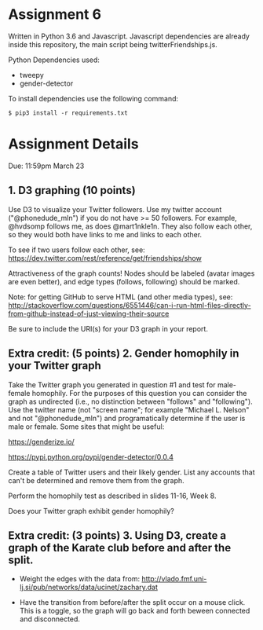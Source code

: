 # Assignment 6

Written in Python 3.6 and Javascript. Javascript dependencies are already inside this repository, the main script being twitterFriendships.js.

Python Dependencies used:

- tweepy
- gender-detector

To install dependencies use the following command:

```shell
$ pip3 install -r requirements.txt
```

# Assignment Details

Due: 11:59pm March 23

## 1.  D3 graphing (10 points)

Use D3 to visualize your Twitter followers.  Use my twitter account
("@phonedude_mln") if you do not have >= 50 followers.  For example,
@hvdsomp follows me, as does @mart1nkle1n.  They also follow each
other, so they would both have links to me and links to each other.

To see if two users follow each other, see:
https://dev.twitter.com/rest/reference/get/friendships/show

Attractiveness of the graph counts!  Nodes should be labeled (avatar
images are even better), and edge types (follows, following) should
be marked.

Note: for getting GitHub to serve HTML (and other media types), see:
http://stackoverflow.com/questions/6551446/can-i-run-html-files-directly-from-github-instead-of-just-viewing-their-source

Be sure to include the URI(s) for your D3 graph in your report. 

## Extra credit: (5 points) 2.  Gender homophily in your Twitter graph 

Take the Twitter graph you generated in question #1 and test for
male-female homophily.  For the purposes of this question you can
consider the graph as undirected (i.e., no distinction between
"follows" and "following").  Use the twitter name (not "screen
name"; for example "Michael L. Nelson" and not "@phonedude_mln")
and programatically determine if the user is male or female.  Some
sites that might be useful:

https://genderize.io/

https://pypi.python.org/pypi/gender-detector/0.0.4

Create a table of Twitter users and their likely gender.  List any 
accounts that can't be determined and remove them from the graph.

Perform the homophily test as described in slides 11-16, Week 8.

Does your Twitter graph exhibit gender homophily?

## Extra credit: (3 points) 3.  Using D3, create a graph of the Karate club before and after the split.

- Weight the edges with the data from: 
http://vlado.fmf.uni-lj.si/pub/networks/data/ucinet/zachary.dat

- Have the transition from before/after the split occur on a mouse
click.  This is a toggle, so the graph will go back and forth beween
connected and disconnected.
